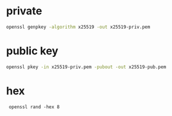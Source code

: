 # private
```bash
openssl genpkey -algorithm x25519 -out x25519-priv.pem
```

# public key
```bash
openssl pkey -in x25519-priv.pem -pubout -out x25519-pub.pem
```

# hex
```
 openssl rand -hex 8
```